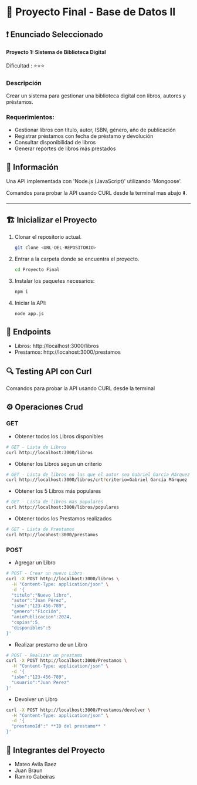 # 🚀 Proyecto Final - Base de Datos II

## ❗ Enunciado Seleccionado

#### Proyecto 1: Sistema de Biblioteca Digital

Dificultad : ⭐⭐⭐

### Descripción
Crear un sistema para gestionar una biblioteca digital con libros, autores y préstamos.

### Requerimientos:
+ Gestionar libros con título, autor, ISBN, género, año de publicación
+ Registrar préstamos con fecha de préstamo y devolución
+ Consultar disponibilidad de libros
+ Generar reportes de libros más prestados

## 📃 Información

Una API implementada con 'Node.js (JavaScript)' utilizando 'Mongoose'.

Comandos para probar la API usando CURL desde la terminal mas abajo ⬇️.

---

## 🏗️ Inicializar el Proyecto
1. Clonar el repositorio actual.

    ```bash
    git clone <URL-DEL-REPOSITORIO>
    ```
2. Entrar a la carpeta donde se encuentra el proyecto.

    ```bash
    cd Proyecto Final
    ```
3. Instalar los paquetes necesarios:

    ```bash
    npm i
    ```
4. Iniciar la API:
    ```bash
    node app.js
    ```

## 🔗 Endpoints

+ Libros: http://localhost:3000/libros
+ Prestamos: http://locahost:3000/prestamos

## 🔍 Testing API con Curl
Comandos para probar la API usando CURL desde la terminal

## ⚙️ Operaciones Crud

### GET

+ Obtener todos los Libros disponibles

```bash
# GET - Lista de Libros
curl http://localhost:3000/libros
```

+ Obtener los Libros segun un criterio
```bash
# GET - Lista de libros en las que el autor sea Gabriel García Márquez - **EJEMPLO**
curl http://localhost:3000/libros/crt?criterio=Gabriel García Márquez
```

+ Obtener los 5 Libros más populares
```bash
# GET - Lista de libros mas populares
curl http://localhost:3000/libros/populares
```

+ Obtener todos los Prestamos realizados

```bash
# GET - Lista de Prestamos
curl http://locahost:3000/prestamos
```

### POST

+ Agregar un Libro
```bash
# POST - Crear un nuevo Libro
curl -X POST http://localhost:3000/libros \
  -H "Content-Type: application/json" \
  -d '{
  "titulo":"Nuevo libro",
  "autor":"Juan Pérez",
  "isbn":"123-456-789",
  "genero":"Ficción",
  "anioPublicacion":2024,
  "copias":5,
  "disponibles":5
}'
```

+ Realizar prestamo de un Libro
```bash
# POST - Realizar un prestamo
curl -X POST http://localhost:3000/Prestamos \
  -H "Content-Type: application/json" \
  -d '{
  "isbn":"123-456-789",
  "usuario":"Juan Perez"
}'
```

+ Devolver un Libro
```bash
curl -X POST http://localhost:3000/Prestamos/devolver \
  -H "Content-Type: application/json" \
  -d '{
  "prestamoId":" **ID del prestamo** "
}'
```

## 👥 Integrantes del Proyecto
+ Mateo Avila Baez
+ Juan Braun
+ Ramiro Gabeiras